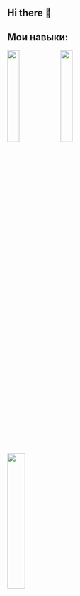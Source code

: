## Hi there 👋
## Мои навыки:
<img src="https://storage.tally.so/3f9bac6c-8fd5-40ae-a50b-096d362d2fe8/136443.png" width="23%">   <img src="https://storage.tally.so/551f6f1e-00a2-4a15-9c33-b40ca5c84113/Git-Logo-2Color.png" width="23%">

<img src = 'https://storage.tally.so/225a5e64-ebe2-49ea-8359-415c1ad93023/Pytest_logo.svg.png' width = '28%'>

<!--
**Levaaa123t/Levaaa123t** is a ✨ _special_ ✨ repository because its `README.md` (this file) appears on your GitHub profile.

Here are some ideas to get you started:

- 🔭 I’m currently working on ...
- 🌱 I’m currently learning ...
- 👯 I’m looking to collaborate on ...
- 🤔 I’m looking for help with ...
- 💬 Ask me about ...
- 📫 How to reach me: ...
- 😄 Pronouns: ...
- ⚡ Fun fact: ...
-->
